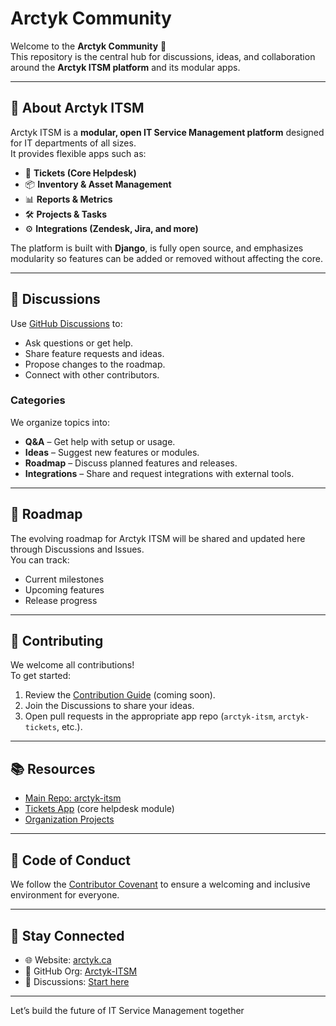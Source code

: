# Arctyk Community

Welcome to the **Arctyk Community** 👋  
This repository is the central hub for discussions, ideas, and collaboration around the **Arctyk ITSM platform** and its modular apps.

---

## 🚀 About Arctyk ITSM
Arctyk ITSM is a **modular, open IT Service Management platform** designed for IT departments of all sizes.  
It provides flexible apps such as:
- 🎫 **Tickets (Core Helpdesk)**
- 📦 **Inventory & Asset Management**
- 📊 **Reports & Metrics**
- 🛠️ **Projects & Tasks**
- ⚙️ **Integrations (Zendesk, Jira, and more)**

The platform is built with **Django**, is fully open source, and emphasizes modularity so features can be added or removed without affecting the core.

---

## 💬 Discussions
Use [GitHub Discussions](https://github.com/Arctyk-ITSM/community/discussions) to:
- Ask questions or get help.
- Share feature requests and ideas.
- Propose changes to the roadmap.
- Connect with other contributors.

### Categories
We organize topics into:
- **Q&A** – Get help with setup or usage.
- **Ideas** – Suggest new features or modules.
- **Roadmap** – Discuss planned features and releases.
- **Integrations** – Share and request integrations with external tools.

---

## 📅 Roadmap
The evolving roadmap for Arctyk ITSM will be shared and updated here through Discussions and Issues.  
You can track:
- Current milestones
- Upcoming features
- Release progress

---

## 🤝 Contributing
We welcome all contributions!  
To get started:
1. Review the [Contribution Guide](CONTRIBUTING.md) (coming soon).
2. Join the Discussions to share your ideas.
3. Open pull requests in the appropriate app repo (`arctyk-itsm`, `arctyk-tickets`, etc.).

---

## 📚 Resources
- [Main Repo: arctyk-itsm](https://github.com/Arctyk-ITSM/arctyk-itsm)
- [Tickets App](https://github.com/Arctyk-ITSM/arctyk-tickets) (core helpdesk module)
- [Organization Projects](https://github.com/orgs/Arctyk-ITSM/projects)

---

## 🧭 Code of Conduct
We follow the [Contributor Covenant](https://www.contributor-covenant.org/) to ensure a welcoming and inclusive environment for everyone.

---

## 📢 Stay Connected
- 🌐 Website: [arctyk.ca](https://arctyk.ca)
- 🐙 GitHub Org: [Arctyk-ITSM](https://github.com/Arctyk-ITSM)
- 💬 Discussions: [Start here](https://github.com/Arctyk-ITSM/community/discussions)

---

Let’s build the future of IT Service Management together
